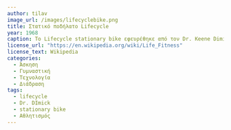 ```yaml
---
author: tilav
image_url: /images/lifecyclebike.png
title: Στατικό ποδήλατο Lifecycle
year: 1968
caption: Το Lifecycle stationary bike εφευρέθηκε από τον Dr. Keene Dimick το 1968 και ήταν ο πρώτος ηλεκτρονικός εξοπλισμός γυμναστικής. Το Lifecycle που δημιούργησε παρείχε μια προπόνηση 12 λεπτών που ξεκινούσε με ένα ζέσταμα, τέσσερις αναβάσεις με προοδευτικά μεγαλύτερη αντίσταση και μια κατάληξη. Η οθόνη του ποδηλάτου έδειχνε με απλούς δείκτες, τον παλμό, τις θερμίδες που καίγονται (ανά ώρα), το επίπεδο άσκησης και την ταχύτητα. Ένας μεγαλύτερος κινούμενος δείκτης στο κέντρο της κονσόλας έδειχνε στον ασκούμενο τον χρόνο που απέμενε για τη λήξη της προπόνησης και απεικόνιζε τους λόφους που διέσχιζε ο χρήστης με το ποδήλατο. Σημαντικό ήταν οτι το ποδήλατο είχε έναν αισθητήρα παλμού που ο χρήστης τοποθετούσε στο αυτί, για τη μέτρηση του σφυγμού κατά τη διάρκεια της άσκησης.
license_url: "https://en.wikipedia.org/wiki/Life_Fitness"
license_text: Wikipedia
categories:
  - Άσκηση
  - Γυμναστική
  - Τεχνολογία
  - Διάδραση
tags:
  - lifecycle
  - Dr. DImick
  - stationary bike
  - Αθλητισμός
---
```

